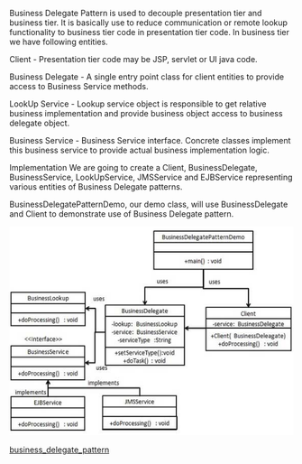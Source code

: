 
Business Delegate Pattern is used to decouple presentation tier and business tier. It is basically use to reduce communication or remote lookup functionality to business tier code in presentation tier code. In business tier we have following entities.

Client - Presentation tier code may be JSP, servlet or UI java code.

Business Delegate - A single entry point class for client entities to provide access to Business Service methods.

LookUp Service - Lookup service object is responsible to get relative business implementation and provide business object access to business delegate object.

Business Service - Business Service interface. Concrete classes implement this business service to provide actual business implementation logic.

Implementation
We are going to create a Client, BusinessDelegate, BusinessService, LookUpService, JMSService and EJBService representing various entities of Business Delegate patterns.

BusinessDelegatePatternDemo, our demo class, will use BusinessDelegate and Client to demonstrate use of Business Delegate pattern.

![business_delegate_pattern_uml_diagram](business_delegate_pattern_uml_diagram.jpg)

[business_delegate_pattern](https://www.tutorialspoint.com/design_pattern/business_delegate_pattern.htm)